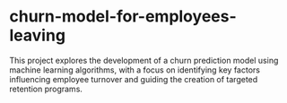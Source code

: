 # churn-model-for-employees-leaving
This project explores the development of a churn prediction model using machine learning algorithms, with a focus on identifying key factors influencing employee turnover and guiding the creation of targeted retention programs.
